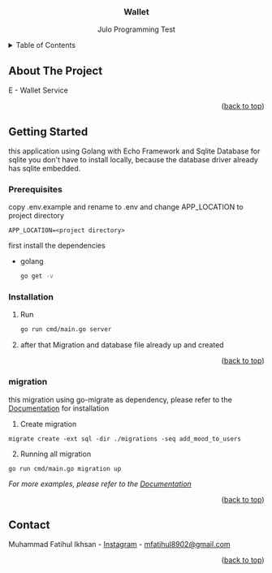 <!-- PROJECT LOGO -->
<br />
<div align="center">

<h3 align="center" id="readme-top">Wallet</h3>

  <p align="center">
    Julo Programming Test
    <br />
  </p>
</div>



<!-- TABLE OF CONTENTS -->
<details>
  <summary>Table of Contents</summary>
  <ol>
    <li>
      <a href="#about-the-project">About The Project</a>
    </li>
    <li>
      <a href="#getting-started">Getting Started</a>
      <ul>
        <li><a href="#prerequisites">Prerequisites</a></li>
        <li><a href="#installation">Installation</a></li>
      </ul>
    </li>
    <li><a href="#usage">Usage</a></li>
  </ol>
</details>



<!-- ABOUT THE PROJECT -->
## About The Project

E - Wallet Service

<p align="right">(<a href="#readme-top">back to top</a>)</p>



<!-- GETTING STARTED -->
## Getting Started

this application using Golang with Echo Framework and Sqlite Database
for sqlite you don't have to install locally, because the database driver already has sqlite embedded.

### Prerequisites

copy .env.example and rename to .env and change APP_LOCATION to project directory
```editorconfig
APP_LOCATION=<project directory>
```


first install the dependencies
* golang
  ```sh
  go get -v 
  ```

### Installation

1. Run
   ```sh
   go run cmd/main.go server
   ```
2. after that Migration and database file already up and created

<p align="right">(<a href="#readme-top">back to top</a>)</p>


### migration
this migration using go-migrate as dependency, please refer to the [Documentation](https://github.com/golang-migrate/migrate) for installation 

1. Create migration
```shell
migrate create -ext sql -dir ./migrations -seq add_mood_to_users
```

2. Running all migration
```shell
go run cmd/main.go migration up
```
_For more examples, please refer to the [Documentation](https://github.com/golang-migrate/migrate/tree/master/cmd/migrate)_


<p align="right">(<a href="#readme-top">back to top</a>)</p>


<!-- CONTACT -->
## Contact

Muhammad Fatihul Ikhsan - [Instagram](-https://instagram.com/mfikhsan) - mfatihul8902@gmail.com

<p align="right">(<a href="#readme-top">back to top</a>)</p>


